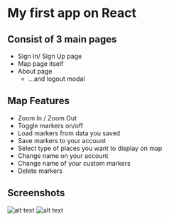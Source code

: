 # My first app on React
## Consist of 3 main pages
* Sign In/ Sign Up page
* Map page itself
* About page
  * ...and logout modal

## Map Features
* Zoom In / Zoom Out
* Toggle markers on/off
* Load markers from data you saved
* Save markers to your account
* Select type of places you want to display on map
* Change name on your account
* Change name of your custom markers
* Delete markers
## Screenshots
![alt text](https://picua.org/images/2019/06/29/39ec4cb385d4f0286be43949ff58cbad.png)
![alt text](https://picua.org/images/2019/06/29/e456f4de7ab5f70cf63ae97c559e739e.png)
